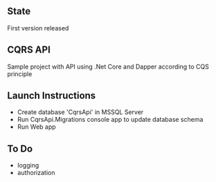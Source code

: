 ## State 

First version released

## CQRS API

Sample project with API using .Net Core and Dapper according to CQS principle

## Launch Instructions

* Create database 'CqrsApi' in MSSQL Server
* Run CqrsApi.Migrations console app to update database schema
* Run Web app

## To Do
* logging
* authorization


